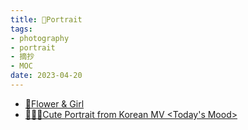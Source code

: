 ```yaml
---
title: 👧Portrait
tags:
- photography
- portrait
- 摘抄
- MOC
date: 2023-04-20
---
```


* [🌸Flower & Girl](hobbies/photography/aesthetic/Portrait/Flower_and_Girl.md)
* [👧🇰🇷Cute Portrait from Korean MV <Today's Mood>](hobbies/photography/aesthetic/Portrait/From%20Korean%20MV%20Todays_Mod.md)
